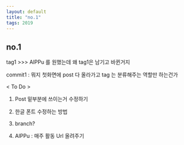 ```yaml
---
layout: default
title: "no.1"
tags: 2019
---
```


## no.1

tag1 >>> AlPPu 를 원했는데 왜 tag1은 남기고 바뀐거지

commit1 : 뭐지 첫화면에 post 다 올라가고 tag 는 분류해주는 역할만 하는건가


< To Do >

1. Post 밑부분에 쓰이는거 수정하기
2. 한글 폰트 수정하는 방법
3. branch?

4. AlPPu : 매주 활동 Url 올려주기
